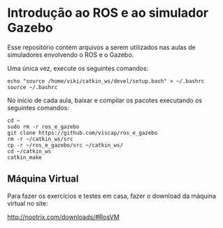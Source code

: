 # Introdução ao ROS e ao simulador Gazebo
Esse repositório contém arquivos a serem utilizados nas aulas de simuladores envolvendo o ROS e o Gazebo. 

Uma única vez, execute os seguintes comandos:
```
echo "source /home/viki/catkin_ws/devel/setup.bash" > ~/.bashrc
source ~/.bashrc
```

No início de cada aula, baixar e compilar os pacotes executando os seguintes comandos:
```
cd ~
sudo rm -r ros_e_gazebo
git clone https://github.com/viscap/ros_e_gazebo
rm -r ~/catkin_ws/src
cp -r ~/ros_e_gazebo/src ~/catkin_ws/
cd ~/catkin_ws
catkin_make
```

## Máquina Virtual

Para fazer os exercícios e testes em casa, fazer o download da máquina virtual no site:

http://nootrix.com/downloads/#RosVM
